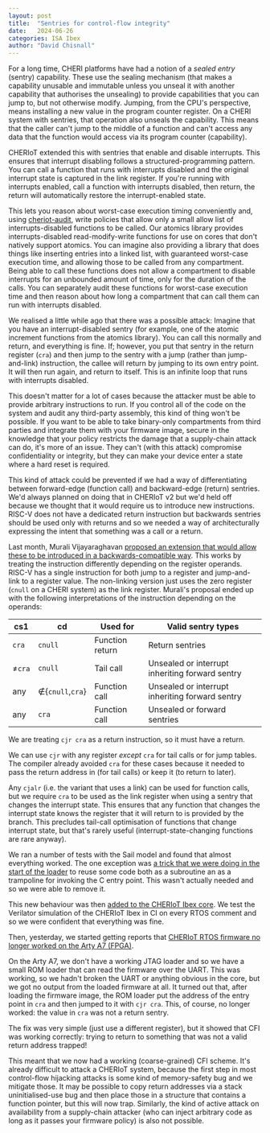 ```yaml
---
layout: post
title:  "Sentries for control-flow integrity"
date:   2024-06-26
categories: ISA Ibex
author: "David Chisnall"
---
```


For a long time, CHERI platforms have had a notion of a *sealed entry* (sentry) capability.
These use the sealing mechanism (that makes a capability unusable and immutable unless you unseal it with another capability that authorises the unsealing) to provide capabilities that you can jump to, but not otherwise modify.
Jumping, from the CPU's perspective, means installing a new value in the program counter register.
On a CHERI system with sentries, that operation also unseals the capability.
This means that the caller can't jump to the middle of a function and can't access any data that the function would access via its program counter (capability).

CHERIoT extended this with sentries that enable and disable interrupts.
This ensures that interrupt disabling follows a structured-programming pattern.
You can call a function that runs with interrupts disabled and the original interrupt state is captured in the link register.
If you're running with interrupts enabled, call a function with interrupts disabled, then return, the return will automatically restore the interrupt-enabled state.

This lets you reason about worst-case execution timing conveniently and, using [cheriot-audit](https://github.com/CHERIoT-Platform/cheriot-audit), write policies that allow only a small allow list of interrupts-disabled functions to be called.
Our atomics library provides interrupts-disabled read-modify-write functions for use on cores that don't natively support atomics.
You can imagine also providing a library that does things like inserting entries into a linked list, with guaranteed worst-case execution time, and allowing those to be called from any compartment.
Being able to call these functions does not allow a compartment to disable interrupts for an unbounded amount of time, only for the duration of the calls.
You can separately audit these functions for worst-case execution time and then reason about how long a compartment that can call them can run with interrupts disabled.

We realised a little while ago that there was a possible attack:
Imagine that you have an interrupt-disabled sentry (for example, one of the atomic increment functions from the atomics library).
You can call this normally and return, and everything is fine.
If; however, you put that sentry in the return register (`cra`) and then jump to the sentry with a jump (rather than jump-and-link) instruction, the callee will return by jumping to its own entry point.
It will then run again, and return to itself.
This is an infinite loop that runs with interrupts disabled.

This doesn't matter for a lot of cases because the attacker must be able to provide arbitrary instructions to run.
If you control all of the code on the system and audit any third-party assembly, this kind of thing won't be possible.
If you want to be able to take binary-only compartments from third parties and integrate them with your firmware image, secure in the knowledge that your policy restricts the damage that a supply-chain attack can do, it's more of an issue.
They can't (with this attack) compromise confidentiality or integrity, but they can make your device enter a state where a hard reset is required.

This kind of attack could be prevented if we had a way of differentiating between forward-edge (function call) and backward-edge (return) sentries.
We'd always planned on doing that in CHERIoT v2 but we'd held off because we thought that it would require us to introduce new instructions.
RISC-V does not have a dedicated return instruction but backwards sentries should be used only with returns and so we needed a way of architecturally expressing the intent that something was a call or a return.

Last month, Murali Vijayaraghavan [proposed an extension that would allow these to be introduced in a backwards-compatible way](https://github.com/microsoft/cheriot-sail/pull/54).
This works by treating the instruction differently depending on the register operands.
RISC-V has a single instruction for both jump to a register and jump-and-link to a register value.
The non-linking version just uses the zero register (`cnull` on a CHERI system) as the link register.
Murali's proposal ended up with the following interpretations of the instruction depending on the operands:

cs1    | cd               | Used for        | Valid sentry types
--     | --               | --              | --
`cra`  | `cnull`          | Function return | Return sentries
≠`cra` | `cnull`          | Tail call       | Unsealed or interrupt inheriting forward sentry
any    | ∉{`cnull`,`cra`} | Function call   | Unsealed or interrupt inheriting forward sentry
any    | `cra`            | Function call   | Unsealed or forward sentries

We are treating `cjr cra` as a return instruction, so it must have a return.

We can use `cjr` with any register *except* `cra` for tail calls or for jump tables.
The compiler already avoided `cra` for these cases because it needed to pass the return address in (for tail calls) or keep it (to return to later).

Any `cjalr` (i.e. the variant that uses a link) can be used for function calls, but we require `cra` to be used as the link register when using a sentry that changes the interrupt state.
This ensures that any function that changes the interrupt state knows the register that it will return to is provided by the branch.
This precludes tail-call optimisation of functions that change interrupt state, but that's rarely useful (interrupt-state-changing functions are rare anyway).

We ran a number of tests with the Sail model and found that almost everything worked.
The one exception was [a trick that we were doing in the start of the loader](https://github.com/microsoft/cheriot-rtos/commit/3bb8a1ba66c1a1c4ae6e501f4529a88dd23076ed) to reuse some code both as a subroutine an as a trampoline for invoking the C entry point.
This wasn't actually needed and so we were able to remove it.

This new behaviour was then [added to the CHERIoT Ibex core](https://github.com/microsoft/cheriot-ibex/commit/da008de45728aab0aac949f5b9c4307bbe7913a1).
We test the Verilator simulation of the CHERIoT Ibex in CI on every RTOS comment and so we were confident that everything was fine.

Then, yesterday, we started getting reports that [CHERIoT RTOS firmware no longer worked on the Arty A7 (FPGA)](https://github.com/microsoft/cheriot-rtos/issues/261).

On the Arty A7, we don't have a working JTAG loader and so we have a small ROM loader that can read the firmware over the UART.
This was working, so we hadn't broken the UART or anything obvious in the core, but we got no output from the loaded firmware at all.
It turned out that, after loading the firmware image, the ROM loader put the address of the entry point in `cra` and then jumped to it with `cjr cra`.
This, of course, no longer worked: the value in `cra` was not a return sentry.

The fix was very simple (just use a different register), but it showed that CFI was working correctly: trying to return to something that was not a valid return address trapped!

This meant that we now had a working (coarse-grained) CFI scheme.
It's already difficult to attack a CHERIoT system, because the first step in most control-flow hijacking attacks is some kind of memory-safety bug and we mitigate those.
It may be possible to copy return addresses via a stack uninitialised-use bug and then place those in a structure that contains a function pointer, but this will now trap.
Similarly, the kind of active attack on availability from a supply-chain attacker (who can inject arbitrary code as long as it passes your firmware policy) is also not possible.

